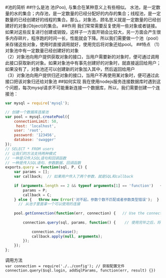 #池的简析
##什么是池
池(Poo), 与集合在某种意义上有些相似。 水池，是一定数量的水的集合；内存池，是一定数量的已经分配好的内存的集合；线程池，是一定数量的已经创建好的线程的集合。那么，对象池，顾名思义就是一定数量的已经创建好的对象(Object)的集合。 
##作用
我们常常需要反复使用一些对象或者链接。如果对这些反复进行创建或销毁，这样子一方面开销会比较大，另一方面会产生很多内存碎片，程序跑的时间一长，性能就会下降。所以我们需要做一个池（pool）来存储这些对象，使用时直接调用就好，使用完后将对象还给pool。
##特点
（1）对象池中有一定数量已经创建好的对象  
（2）对象池向用户提供获取对象的接口，当用户需要新的对象时，便可通过调用此接口获取新的对象。如果对象池中有事先创建好的对象时，就直接返回给用户；如果没有了，对象池还可以创建新的对象加入其中，然后返回给用户  
（3）对象池向用户提供归还对象的接口，当用户不再使用某对象时，便可通过此接口把该对象归还给对象池
##如何实现
我在使用nodejs服务连接数据库时遇到这个问题，每次mysql请求不可能重新连接一个数据库，所以，我们需要创建一个连接池：  
```javascript  
var mysql = require('mysql');  

// 创建一个数据库连接池  
var pool = mysql.createPool({   
    connectionLimit: 50,  
     host: 'localhost',  
    user: 'root',  
    password: '123456',  
    database: 'swagger'  
});  
// SELECT * FROM users  
// 让我们的方法支持两种模式  
// 一种是只传入SQL语句和回调函数  
// 一种是传入SQL语句、参数数据、回调函数  
exports.query = function(sql, P, C) {   
    var params = [];   
    var callback;  // 如果用户传入了两个参数，就是SQL和callback  
     
    if (arguments.length == 2 && typeof arguments[1] == 'function')   {   callback = P;  } else if (arguments.length == 3 && Array.isArray  (arguments[1]) && typeof arguments[2] == 'function') {   
        params = P;    
        callback = C;   
    } else {   throw new Error('对不起，参数个数不匹配或者参数类型错误');  }  // 如果用户传入了三个参数，那么就是SQL和参数数组、回调函数
      // 从池子里面拿一个可以使用的连接
     
    pool.getConnection(function(err, connection) {   // Use the connection  
          
        connection.query(sql, params, function() {    // 使用完毕之后，将该连  接释放回连接池  
               
            connection.release();     
            callback.apply(null, arguments);    
        });   
    });  
};  
```

调用方法  
`var connection = require('./../config'); // 获取配置文件`  
`connection.query($sql.login, addSqlParams, function(err, result) {})`
